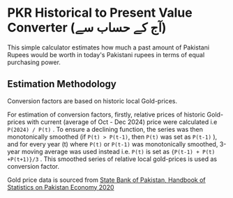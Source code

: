 # PKR Historical to Present Value Converter (آج کے حساب سے)
This simple calculator estimates how much a past amount of Pakistani Rupees would be worth in today's Pakistani rupees in terms of equal purchasing power.

## Estimation Methodology
Conversion factors are based on historic local Gold-prices.  

For estimation of conversion factors, firstly, relative prices of historic Gold-prices with current (average of Oct - Dec 2024) price were calculated i.e `P(2024) / P(t)` . To ensure a declining function, the series was then monotonically smoothed (if `P(t) > P(t-1)`, then `P(t)` was set as `P(t-1)` ), and for every year (t) where `P(t)` or `P(t-1)` was monotonically smoothed, 3-year moving average was used instead i.e. `P(t)` is set as `{P(t-1) + P(t) +P(t+1)}/3` . This smoothed series of relative local gold-prices is used as conversion factor.  

Gold price data is sourced from [State Bank of Pakistan, Handbook of Statistics on Pakistan Economy 2020](https://www.sbp.org.pk/departments/stats/PakEconomy_Handbook/Chap-2.9.pdf)

